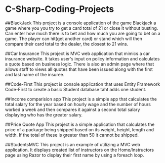 # C-Sharp-Coding-Projects

##BlackJack
This project is a console application of the game Blackjack a game where you you try to get a card total of 21 or close it
without busting. Can enter how much there is to bet and how much you are going to bet on a game. The player can hit(get another card)
or stand which will then compare their card total to the dealer, the closest to 21 wins.

##Car Insurance 
This project is MVC web application that mimics a car insurance website. It takes user's input on policy 
information and calculates a quote based on business logic. There is also an admin page where that 
allows staff to views all quotes that have been issued along with the first and last name of the insuree.

##Code-First
This project is console application that uses Entity Framework Code-First to create a basic Student database taht adds one student.

##Income comparision app
This project is a simple app that calculates the total salary for the year based on hourly wage and the number of hours worked
a week and then compares it against a second total salary displaying who has the greater salary.

##Price Quote App
This project is a simple application that calculates the price of a package being shipped based on its weight, height, length and width.
If the total of these is greater than 50 it cannot be shipped.

##StudentsMVC
This project is an example of utilizing a MVC web application. It displays created list of instructors on the Home/Instructors page using Razor to display their first name
by using a foreach loop.
